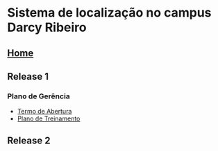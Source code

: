 # Sistema de localização no campus Darcy Ribeiro

## [Home](https://github.com/fga-gpp-mds/mds-gpp-g2/wiki)

## Release 1

### Plano de Gerência

* [Termo de Abertura](https://github.com/fga-gpp-mds/mds-gpp-g2/wiki/Termo-de-Abertura)
* [Plano de Treinamento](https://github.com/fga-gpp-mds/mds-gpp-g2/wiki/Plano-de-Treinamento)

## Release 2